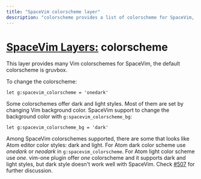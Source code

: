 ```yaml
---
title: "SpaceVim colorscheme layer"
description: "colorscheme provides a list of colorscheme for SpaceVim, default colorscheme is gruvbox with dark theme."
---
```


# [SpaceVim Layers:](https://spacevim.org/layers) colorscheme

This layer provides many Vim colorschemes for SpaceVim, the default colorscheme is gruvbox.

To change the colorscheme:

```vim
let g:spacevim_colorscheme = 'onedark'
```

Some colorschemes offer dark and light styles. Most of them are set by changing
Vim background color. SpaceVim support to change the background color with
`g:spacevim_colorscheme_bg`:
```vim
let g:spacevim_colorscheme_bg = 'dark'
```

Among SpaceVim colorschemes supported, there are some that looks like Atom
editor color styles: dark and light.
For Atom dark color scheme use _onedark_ or _neodark_ in `g:spacevim_colorscheme`.
For Atom light color scheme use _one_. vim-one plugin offer _one_ colorscheme and it
supports dark and light styles, but dark style doesn't work well with SpaceVim.
Check [#507](https://github.com/SpaceVim/SpaceVim/issues/507) for further discussion.
